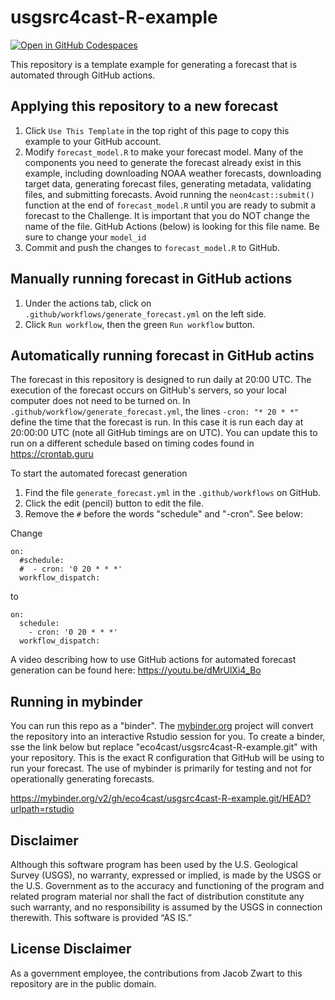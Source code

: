 # usgsrc4cast-R-example

[![Open in GitHub Codespaces](https://github.com/codespaces/badge.svg)](https://github.com/codespaces/new?hide_repo_select=true&ref=main&repo=563603613)

This repository is a template example for generating a forecast that is automated through GitHub actions.

## Applying this repository to a new forecast

1) Click `Use This Template` in the top right of this page to copy this example to your GitHub account.
2) Modify `forecast_model.R` to make your forecast model. Many of the components you need to generate the forecast already exist in this example, including downloading NOAA weather forecasts, downloading target data, generating forecast files, generating metadata, validating files, and submitting forecasts. Avoid running the `neon4cast::submit()` function at the end of `forecast_model.R` until you are ready to submit a forecast to the Challenge.  It is important that you do NOT change the name of the file.  GitHub Actions (below) is looking for this file name. Be sure to change your `model_id`
3) Commit and push the changes to `forecast_model.R` to GitHub. 

## Manually running forecast in GitHub actions

1) Under the actions tab, click on `.github/workflows/generate_forecast.yml` on the left side.
2) Click `Run workflow`, then the green `Run workflow` button. 

## Automatically running forecast in GitHub actins

The forecast in this repository is designed to run daily at 20:00 UTC.  The execution of the forecast occurs on GitHub's servers, so your local computer does not need to be turned on. In `.github/workflow/generate_forecast.yml`, the lines `-cron: "* 20 * *"` define the time that the forecast is run. In this case it is run each day at 20:00:00 UTC (note all GitHub timings are on UTC). You can update this to run on a different schedule based on timing codes found in https://crontab.guru

To start the automated forecast generation
1) Find the file `generate_forecast.yml` in the `.github/workflows` on GitHub.
2) Click the edit (pencil) button to edit the file.
3) Remove the `#` before the words "schedule" and "-cron".  See below:

Change

```
on:
  #schedule:
  #  - cron: '0 20 * * *'
  workflow_dispatch:
```
to
```
on:
  schedule:
    - cron: '0 20 * * *'
  workflow_dispatch:
```

A video describing how to use GitHub actions for automated forecast generation can be found here: https://youtu.be/dMrUlXi4_Bo

## Running in mybinder

You can run this repo as a "binder".  The [mybinder.org](https://mybinder.org) project will convert the repository into an interactive Rstudio session for you. To create a binder,  sse the link below but replace "eco4cast/usgsrc4cast-R-example.git" with your repository. This is the exact R configuration that GitHub will be using to run your forecast.  The use of mybinder is primarily for testing and not for operationally generating forecasts. 

https://mybinder.org/v2/gh/eco4cast/usgsrc4cast-R-example.git/HEAD?urlpath=rstudio

## Disclaimer
Although this software program has been used by the U.S. Geological Survey (USGS), no warranty, expressed or implied, is made by the USGS or the U.S. Government as to the accuracy and functioning of the program and related program material nor shall the fact of distribution constitute any such warranty, and no responsibility is assumed by the USGS in connection therewith.
This software is provided “AS IS.”

## License Disclaimer 
As a government employee, the contributions from Jacob Zwart to this repository are in the public domain. 
